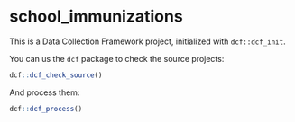 # school_immunizations

This is a Data Collection Framework project, initialized with `dcf::dcf_init`.

You can us the `dcf` package to check the source projects:

```R
dcf::dcf_check_source()
```

And process them:

```R
dcf::dcf_process()
```

